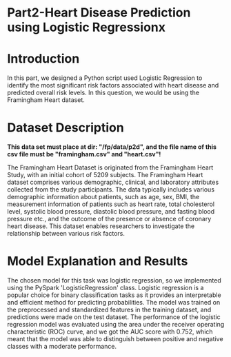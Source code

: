# Part2-Heart Disease Prediction using Logistic Regressionx
# Introduction

In this part, we designed a Python script used Logistic Regression to identify the most significant risk factors associated with heart disease and predicted overall risk levels. In this question, we would be using the Framingham Heart dataset.

# Dataset Description

**This data set must place at dir: "/fp/data/p2d", and the file name of this csv file must be "framingham.csv" and "heart.csv"!**

The Framingham Heart Dataset is originated from the Framingham Heart Study, with an initial cohort of 5209 subjects. The Framingham Heart dataset comprises various demographic, clinical, and laboratory attributes collected from the study participants. The data typically includes various demographic information about patients, such as age, sex, BMI, the measurement information of patients such as heart rate, total cholesterol level, systolic blood pressure, diastolic blood pressure, and fasting blood pressure etc., and the outcome of the presence or absence of coronary heart disease. This dataset enables researchers to investigate the relationship between various risk factors. 

# Model Explanation and Results

The chosen model for this task was logistic regression, so we implemented using the PySpark 'LogisticRegression' class. Logistic regression is a popular choice for binary classification tasks as it provides an interpretable and efficient method for predicting probabilities. The model was trained on the preprocessed and standardized features in the training dataset, and predictions were made on the test dataset. The performance of the logistic regression model was evaluated using the area under the receiver operating characteristic (ROC) curve, and we got the AUC score with 0.752, which meant that the model was able to distinguish between positive and negative classes with a moderate performance.
